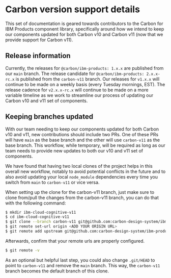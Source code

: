 # Carbon version support details

This set of documentation is geared towards contributors to the Carbon for IBM
Products component library, specifically around how we intend to keep our
components updated for both Carbon v10 and Carbon v11 (now that we provide
support for Carbon v11).

## Release information

Currently, the releases for `@carbon/ibm-products: 1.x.x` are published from our
`main` branch. The release candidate for `@carbon/ibm-products: 2.x.x-rc.x` is
published from the `carbon-v11` branch. Our releases for `v1.x.x` will continue
to be made on a weekly basis (every Tuesday mornings, EST). The release cadence
for `v2.x.x-rc.x` will continue to be made on a more variable timeline as we
work to streamline our process of updating our Carbon v10 and v11 set of
components.

## Keeping branches updated

With our team needing to keep our components updated for both Carbon v10 and
v11, new contributions should include two PRs. One of these PRs will have `main`
as the base branch and the other will use `carbon-v11` as the base branch. This
workflow, while temporary, will be required as long as our team needs to provide
new updates to both our v10 and v11 set of components.

We have found that having two local clones of the project helps in this overall
new workflow, notably to avoid potential conflicts in the future and to also
avoid updating your local `node_module` dependencies every time you switch from
`main` to `carbon-v11` or vice versa.

When setting up the clone for the carbon-v11 branch, just make sure to clone
from/pull the changes from the carbon-v11 branch, you can do that with the
following command:

```sh
$ mkdir ibm-cloud-cognitive-v11
$ cd ibm-cloud-cognitive-v11
$ git clone --branch carbon-v11 git@github.com:carbon-design-system/ibm-products.git . // will clone from `carbon-v11` inside of the new v11 project directory that was just created
$ git remote set-url origin <ADD YOUR ORIGIN URL>
$ git remote add upstream git@github.com:carbon-design-system/ibm-products.git
```

Afterwards, confirm that your remote urls are properly configured.

```sh
$ git remote -v
```

As an optional but helpful last step, you could also change `.git/HEAD` to point
to `carbon-v11` and remove the `main` branch. This way, the `carbon-v11` branch
becomes the default branch of this clone.
